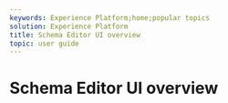 ```yaml
---
keywords: Experience Platform;home;popular topics
solution: Experience Platform
title: Schema Editor UI overview
topic: user guide
---
```


# Schema Editor UI overview
